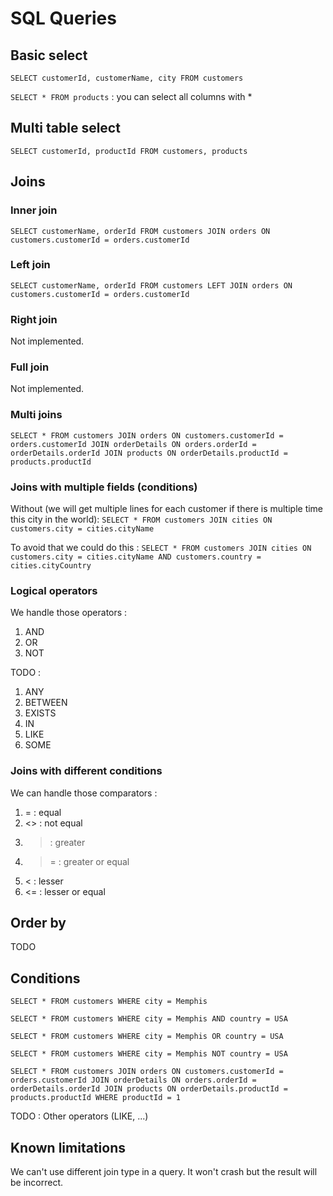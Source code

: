 # SQL Queries

## Basic select

`SELECT customerId, customerName, city FROM customers`

`SELECT * FROM products` : you can select all columns with *

## Multi table select

`SELECT customerId, productId FROM customers, products`

## Joins

### Inner join

`SELECT customerName, orderId FROM customers JOIN orders ON customers.customerId = orders.customerId`

### Left join

`SELECT customerName, orderId FROM customers LEFT JOIN orders ON customers.customerId = orders.customerId`

### Right join

Not implemented.

### Full join

Not implemented.

### Multi joins

`SELECT * FROM customers JOIN orders ON customers.customerId = orders.customerId JOIN orderDetails ON orders.orderId = orderDetails.orderId JOIN products ON orderDetails.productId = products.productId`

### Joins with multiple fields (conditions)

Without (we will get multiple lines for each customer if there is multiple time this city in the world):
`SELECT * FROM customers JOIN cities ON customers.city = cities.cityName`

To avoid that we could do this :
`SELECT * FROM customers JOIN cities ON customers.city = cities.cityName AND customers.country = cities.cityCountry`

### Logical operators

We handle those operators :
1. AND
2. OR
3. NOT

TODO :
1. ANY
2. BETWEEN
3. EXISTS
4. IN
5. LIKE
6. SOME

### Joins with different conditions

We can handle those comparators :
1. = : equal
2. <> : not equal
3. > : greater
4. >= : greater or equal
5. < : lesser
6. <= : lesser or equal

## Order by

TODO

## Conditions

`SELECT * FROM customers WHERE city = Memphis`

`SELECT * FROM customers WHERE city = Memphis AND country = USA`

`SELECT * FROM customers WHERE city = Memphis OR country = USA`

`SELECT * FROM customers WHERE city = Memphis NOT country = USA`

`SELECT * FROM customers JOIN orders ON customers.customerId = orders.customerId JOIN orderDetails ON orders.orderId = orderDetails.orderId JOIN products ON orderDetails.productId = products.productId WHERE productId = 1`

TODO : Other operators (LIKE, ...)

## Known limitations

We can't use different join type in a query. It won't crash but the result will be incorrect.